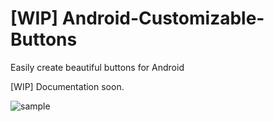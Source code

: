 # [WIP] Android-Customizable-Buttons
Easily create beautiful buttons for Android

[WIP] Documentation soon.

![sample](https://i.imgur.com/8QRp4Sh.gif)
